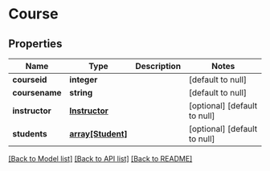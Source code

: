# Course

## Properties
Name | Type | Description | Notes
------------ | ------------- | ------------- | -------------
**courseid** | **integer** |  | [default to null]
**coursename** | **string** |  | [default to null]
**instructor** | [**Instructor**](Instructor.md) |  | [optional] [default to null]
**students** | [**array[Student]**](Student.md) |  | [optional] [default to null]

[[Back to Model list]](../README.md#documentation-for-models) [[Back to API list]](../README.md#documentation-for-api-endpoints) [[Back to README]](../README.md)


